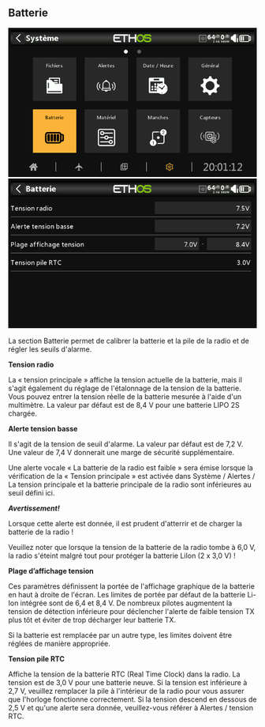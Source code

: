 ## Batterie

![Icône Batterie](../.gitbook/assets/system-icon-battery.png)
![Batterie](../.gitbook/assets/system-battery.png)

La section Batterie permet de calibrer la batterie et la pile de la radio et de régler les seuils d'alarme.

**Tension radio**

La « tension principale » affiche la tension actuelle de la batterie, mais il s'agit également du réglage de l'étalonnage de la tension de la batterie. Vous pouvez entrer la tension réelle de la batterie mesurée à l'aide d'un multimètre. La valeur par défaut est de 8,4 V pour une batterie LIPO 2S chargée.

**Alerte tension basse**

Il s'agit de la tension de seuil d'alarme. La valeur par défaut est de 7,2 V. Une valeur de 7,4 V donnerait une marge de sécurité supplémentaire.

Une alerte vocale « La batterie de la radio est faible » sera émise lorsque la vérification de la « Tension principale » est activée dans Système / Alertes / La tension principale et la batterie principale de la radio sont inférieures au seuil défini ici.

_**Avertissement!**_

Lorsque cette alerte est donnée, il est prudent d'atterrir et de charger la batterie de la radio !

Veuillez noter que lorsque la tension de la batterie de la radio tombe à 6,0 V, la radio s'éteint malgré tout pour protéger la batterie LiIon (2 x 3,0 V) !

**Plage d’affichage tension**

Ces paramètres définissent la portée de l'affichage graphique de la batterie en haut à droite de l'écran. Les limites de portée par défaut de la batterie Li-Ion intégrée sont de 6,4 et 8,4 V. De nombreux pilotes augmentent la tension de détection inférieure pour déclencher l'alerte de faible tension TX plus tôt et éviter de trop décharger leur batterie TX.

Si la batterie est remplacée par un autre type, les limites doivent être réglées de manière appropriée.

**Tension pile RTC**

Affiche la tension de la batterie RTC (Real Time Clock) dans la radio. La tension est de 3,0 V pour une batterie neuve. Si la tension est inférieure à 2,7 V, veuillez remplacer la pile à l'intérieur de la radio pour vous assurer que l'horloge fonctionne correctement. Si la tension descend en dessous de 2,5 V et qu'une alerte sera donnée, veuillez-vous référer à Alertes / tension RTC.
